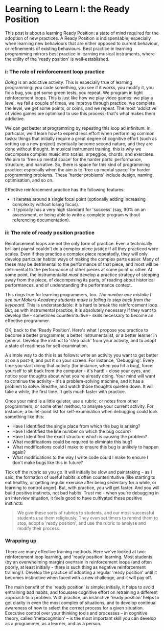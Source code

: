 # Learning to Learn I: the Ready Position

This post is about a learning Ready Position: a state of mind required for the adoption of new practices. A Ready Position is indispensable, especially when learning new behaviours that are either opposed to current behaviour, or refinements of existing behaviours. Best practice in learning programming mirrors best practice in learning musical instruments, where the utility of the 'ready position' is well-established.

### i: The role of reinforcement loop practice

_Doing_ is an addictive activity. This is especially true of learning programming: you code something, you see if it works, you modify it, you fix a bug, you get some green tests, you repeat. We program in tight reinforcement loops. This is just like how we play video games: we play a level, we fail a couple of times, we improve through practice, we complete the level, we get some points, or coins, and we repeat. The most 'addictive' of video games are optimised to use this process; that's what makes them addictive.

We can get better at programming by repeating this loop ad infinitum. In particular, we'll learn how to expend less effort when performing common tasks: things that initially require a great degree of cognitive effort (such as setting up a new project) eventually become second nature, and they are done without thought. In musical instrument training, this is why we decompose complex music into scales, arpeggios, chords, and exercises. We aim to 'free up mental space' for the harder parts: performance, structure, and narrative. So, there is space for this kind of programming practice: especially when the aim is to 'free up mental space' for harder programming problems. These 'harder problems' include design, naming, optimisation, and so on.

Effective reinforcement practice has the following features:

- It iterates around a single focal point (optionally adding increasing complexity without losing focus).
- It typically has a very high standard for 'success' (say, 90% on an assessment, or being able to write a complete program without referencing documentation).

### ii: The role of ready position practice

Reinforcement loops are not the only form of practice. Even a technically brilliant pianist couldn't do a complex piece justice if all they practiced were scales. Even if they practice a complex piece repeatedly, they will only develop particular habits: ways of making the complex parts easier. Many of these may be detrimental to the performance of that piece, and most will be detrimental to the performance of other pieces at some point or other. At some point, the instrumentalist *must* develop a practice strategy of stepping away from the piece, of decomposing its parts, of reading about historical performances, and of understanding the performance context.

This rings true for learning programmers, too. *The number one mistake I see our Makers Academy students make is failing to step back from the keyboard.* This is understandable: it is hard to break the reinforcement loop. But, as with instrumental practice, it is absolutely necessary if they want to develop the - sometimes counterintuitive - skills necessary to become an effective programmer.

OK, back to the 'Ready Position'. Here's what I propose you practice to become a better programmer, a better instrumentalist, or a better learner in general. Develop the instinct to 'step back' from your activity, and to adopt a state of readiness for self-examination. 

A simple way to do this is as follows: write an activity you want to get better at on a post-it, and put it on your screen. For instance, 'Debugging'. Every time you start doing that activity (for instance, when you hit a bug), force yourself to sit back from the computer - it's hard! - close your eyes, and notice your thoughts about what you're already doing. Your mind will want to continue the activity - it's a problem-solving machine, and it has a problem to solve. Breathe, and watch those thoughts quieten down. It will take a while, the first time. It gets much faster with practice.

Once your mind is a little quieter, use a rubric, or notes from other programmers, or some other method, to analyse your current activity. For instance; a bullet-point list for self-examination when debugging could look something like this:

- Have I identified the single place from which the bug is arising?
- Have I identified the line number on which the bug occurs?
- Have I identified the exact structure which is causing the problem?
- What modifications could be required to eliminate this bug?
- What modifications could I make to ensure this bug is unlikely to happen again?
- What modifications to the way I write code could I make to ensure I don't make bugs like this in future?

Tick off the rubric as you go. It will initially be slow and painstaking – as I said, the formation of useful habits is often counterintuitive (like starting to eat healthy, or getting regular exercise after being sedentary for a while, or learning to control anger). But, with practice, you will get faster. And you will build positive instincts, not bad habits. Trust me - when you're debugging in an interview situation, it feels good to have cultivated these positive instincts.

> We give these sorts of rubrics to students, and our most successful students use them religiously. They even set timers to remind them to stop, adopt a 'ready position', and use the rubric to analyse and modify their process.

### Wrapping up

There are many effective training methods. Here we've looked at two: reinforcement loop learning, and 'ready position' learning. Most students (by an overwhelming margin) overtrain in reinforcement loops (and often poorly, at least initially - there is such thing as negative reinforcement training!). Develop the practice of adopting a regular 'ready position' until it becomes instinctive when faced with a new challenge, and it will pay off.

The main benefit of the 'ready position' is simple: initially, it helps to avoid entraining bad habits, and focusses cognitive effort on retraining a different approach to a problem. With practice, an instinctive 'ready position' helps to get clarity in even the most complex of situations, and to develop continual awareness of how to select the correct process for a given situation. Executive control over your thinking tools and processes – in cognitive theory, called 'metacognition' – is the most important skill you can develop as a programmer, as a learner, and as a person.